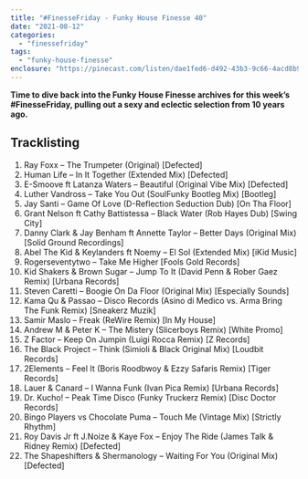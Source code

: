 ```yaml
---
title: "#FinesseFriday - Funky House Finesse 40"
date: "2021-08-12"
categories: 
  - "finessefriday"
tags: 
  - "funky-house-finesse"
enclosure: "https://pinecast.com/listen/dae1fed6-d492-43b3-9c66-4acd8b9ae20e.mp3 115205183 audio/mpeg "
---
```


**Time to dive back into the Funky House Finesse archives for this week’s #FinesseFriday, pulling out a sexy and eclectic selection from 10 years ago.**

## Tracklisting

1. Ray Foxx – The Trumpeter (Original) \[Defected\]
2. Human Life – In It Together (Extended Mix) \[Defected\]
3. E-Smoove ft Latanza Waters – Beautiful (Original Vibe Mix) \[Defected\]
4. Luther Vandross – Take You Out (SoulFunky Bootleg Mix) \[Bootleg\]
5. Jay Santi – Game Of Love (D-Reflection Seduction Dub) \[On Tha Floor\]
6. Grant Nelson ft Cathy Battistessa – Black Water (Rob Hayes Dub) \[Swing City\]
7. Danny Clark & Jay Benham ft Annette Taylor – Better Days (Original Mix) \[Solid Ground Recordings\]
8. Abel The Kid & Keylanders ft Noemy – El Sol (Extended Mix) \[iKid Music\]
9. Rogerseventytwo – Take Me Higher \[Fools Gold Records\]
10. Kid Shakers & Brown Sugar – Jump To It (David Penn & Rober Gaez Remix) \[Urbana Records\]
11. Steven Caretti – Boogie On Da Floor (Original Mix) \[Especially Sounds\]
12. Kama Qu & Passao – Disco Records (Asino di Medico vs. Arma Bring The Funk Remix) \[Sneakerz Muzik\]
13. Samir Maslo – Freak (ReWire Remix) \[In My House\]
14. Andrew M & Peter K – The Mistery (Slicerboys Remix) \[White Promo\]
15. Z Factor – Keep On Jumpin (Luigi Rocca Remix) \[Z Records\]
16. The Black Project – Think (Simioli & Black Original Mix) \[Loudbit Records\]
17. 2Elements – Feel It (Boris Roodbwoy & Ezzy Safaris Remix) \[Tiger Records\]
18. Lauer & Canard – I Wanna Funk (Ivan Pica Remix) \[Urbana Records\]
19. Dr. Kucho! – Peak Time Disco (Funky Truckerz Remix) \[Disc Doctor Records\]
20. Bingo Players vs Chocolate Puma – Touch Me (Vintage Mix) \[Strictly Rhythm\]
21. Roy Davis Jr ft J.Noize & Kaye Fox – Enjoy The Ride (James Talk & Ridney Remix) \[Defected\]
22. The Shapeshifters & Shermanology – Waiting For You (Original Mix) \[Defected\]
